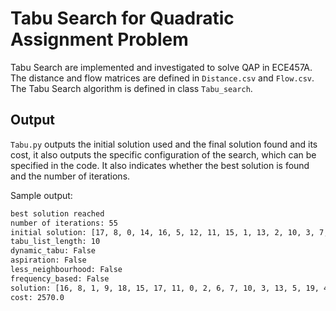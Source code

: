 # Tabu Search for Quadratic Assignment Problem
Tabu Search are implemented and investigated to solve QAP in ECE457A. The distance and flow matrices are defined in `Distance.csv` and `Flow.csv`. The Tabu Search algorithm is defined in class `Tabu_search`.

## Output
`Tabu.py` outputs the initial solution used and the final solution found and its cost, it also outputs the specific configuration of the search, which can be specified in the code. It also indicates whether the best solution is found and the number of iterations. 

Sample output:
```bash
best solution reached
number of iterations: 55
initial solution: [17, 8, 0, 14, 16, 5, 12, 11, 15, 1, 13, 2, 10, 3, 7, 18, 19, 4, 9, 6]
tabu_list_length: 10
dynamic_tabu: False
aspiration: False
less_neighbourhood: False
frequency_based: False
solution: [16, 8, 1, 9, 18, 15, 17, 11, 0, 2, 6, 7, 10, 3, 13, 5, 19, 4, 14, 12]
cost: 2570.0
```

